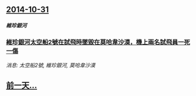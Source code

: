 ## [2014-10-31](/news/2014/10/31/index.md)

##### 維珍銀河
### [維珍銀河太空船2號在試飛時墜毀在莫哈韋沙漠，機上兩名試飛員一死一傷](/news/2014/10/31/維珍銀河太空船2號在試飛時墜毀在莫哈韋沙漠-機上兩名試飛員一死一傷.md)
_消息: 太空船2號, 維珍銀河, 莫哈韋沙漠_

## [前一天...](/news/2014/10/30/index.md)

